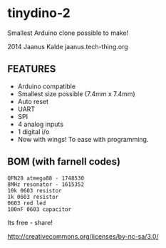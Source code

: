 tinydino-2
==========

Smallest Arduino clone possible to make!

2014 Jaanus Kalde
jaanus.tech-thing.org

FEATURES
--------

   * Arduino compatible
   * Smallest size possible (7.4mm x 7.4mm)
   * Auto reset
   * UART
   * SPI
   * 4 analog inputs
   * 1 digital i/o
   * Now with wings! To ease with programming.

BOM (with farnell codes)
------------------------

    QFN28 atmega88 - 1748530
    8MHz resonator - 1615352
    10k 0603 resistor
    1k 0603 resistor
    0603 red led
    100nF 0603 capacitor


Its free - share!

http://creativecommons.org/licenses/by-nc-sa/3.0/
